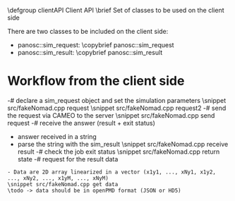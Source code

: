 \defgroup clientAPI Client API
\brief Set of classes to be used on the client side

There are two classes to be included on the client side:
  - panosc::sim_request: \copybrief panosc::sim_request
  - panosc::sim_result: \copybrief panosc::sim_result


# Workflow from the client side

 -# declare a sim_request object and set the simulation parameters
 \snippet src/fakeNomad.cpp request
 \snippet src/fakeNomad.cpp request2
 -# send the request via CAMEO to the server
 \snippet src/fakeNomad.cpp send request
 -# receive the answer (result + exit status)
   - answer received in a string
   - parse the string with the sim_result
 \snippet src/fakeNomad.cpp receive result
 -# check the job exit status
 \snippet src/fakeNomad.cpp return state
 -# request for the result data
	
    - Data are 2D array linearized in a vector (x1y1, ..., xNy1, x1y2, ..., xNy2, ..., x1yM, ..., xNyM)
	\snippet src/fakeNomad.cpp get data
    \todo -> data should be in openPMD format (JSON or HD5)






